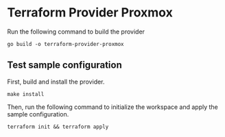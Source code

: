 # Terraform Provider Proxmox

Run the following command to build the provider

```shell
go build -o terraform-provider-proxmox
```

## Test sample configuration

First, build and install the provider.

```shell
make install
```

Then, run the following command to initialize the workspace and apply the sample configuration.

```shell
terraform init && terraform apply
```